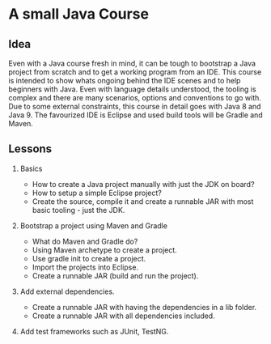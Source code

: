# A small Java Course

## Idea

Even with a Java course fresh in mind, it can be tough to bootstrap a Java project from scratch and to get a working program from an IDE. This course is intended to show whats ongoing behind the IDE scenes and to help beginners with Java. Even with language details understood, the tooling is complex and there are many scenarios, options and conventions to go with. Due to some external constraints, this course in detail goes with Java 8 and Java 9. The favourized IDE is Eclipse and used build tools will be Gradle and Maven.

## Lessons

 1. Basics
    * How to create a Java project manually with just the JDK on board?
    * How to setup a simple Eclipse project?
    * Create the source, compile it and create a runnable JAR with most basic tooling - just the JDK.
    
 2. Bootstrap a project using Maven and Gradle
    * What do Maven and Gradle do?
    * Using Maven archetype to create a project.
    * Use gradle init to create a project.
    * Import the projects into Eclipse.
    * Create a runnable JAR (build and run the project).
 
 3. Add external dependencies.
    * Create a runnable JAR with having the dependencies in a lib folder.
    * Create a runnable JAR with all dependencies included.

 4. Add test frameworks such as JUnit, TestNG.